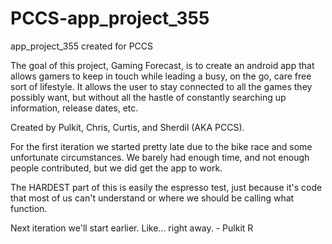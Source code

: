 # PCCS-app_project_355
app_project_355 created for PCCS

The goal of this project, Gaming Forecast, is to create an android app that allows gamers to keep in touch while leading a busy,
on the go, care free sort of lifestyle. It allows the user to stay connected to all the games they possibly want, but without
all the hastle of constantly searching up information, release dates, etc.

Created by Pulkit, Chris, Curtis, and Sherdil (AKA PCCS).

For the first iteration we started pretty late due to the bike race and some unfortunate circumstances.
We barely had enough time, and not enough people contributed, but we did get the app to work.

The HARDEST part of this is easily the espresso test, just because it's code that most of us can't understand or 
where we should be calling what function.

Next iteration we'll start earlier. Like... right away. - Pulkit R